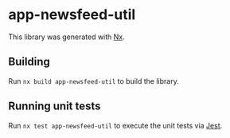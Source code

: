 # app-newsfeed-util

This library was generated with [Nx](https://nx.dev).

## Building

Run `nx build app-newsfeed-util` to build the library.

## Running unit tests

Run `nx test app-newsfeed-util` to execute the unit tests via [Jest](https://jestjs.io).
